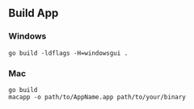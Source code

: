 ## Build App
### Windows
```
go build -ldflags -H=windowsgui .
```

### Mac

```
go build 
macapp -o path/to/AppName.app path/to/your/binary
```

